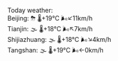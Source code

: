 Today weather:  
Beijing: ⛈ 🌡️+19°C 🌬️↙11km/h  
Tianjin: 🌫  🌡️+18°C 🌬️↖7km/h  
Shijiazhuang: 🌫  🌡️+18°C 🌬️↘4km/h  
Tangshan: 🌫  🌡️+19°C 🌬️←0km/h  
